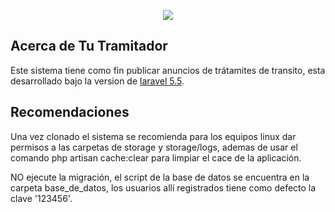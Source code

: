 <p align="center"><img src="http://tutramitador.com/core/img/logolarge.png"></p>



## Acerca de Tu Tramitador

Este sistema tiene como fin publicar anuncios de trátamites de transito, esta desarrollado bajo la version de [laravel 5.5](https://laravel.com/docs/5.5). 

## Recomendaciones

Una vez clonado el sistema se recomienda para los equipos linux dar permisos a las carpetas de storage y storage/logs, ademas de usar el comando php artisan cache:clear para limpiar el cace de la aplicación.

NO ejecute la migración, el script de la base de datos se encuentra en la carpeta base_de_datos, los usuarios allí registrados tiene como defecto la clave '123456'.




